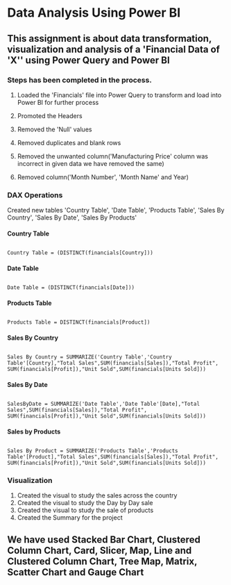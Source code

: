 # Data Analysis Using Power BI

## This assignment is about data transformation, visualization and analysis of a 'Financial Data of 'X'' using Power Query and Power BI

### Steps has been completed in the process.

1. Loaded the 'Financials' file into Power Query to transform and load into Power  BI for further process

2. Promoted the Headers

3. Removed the 'Null' values

4. Removed duplicates and blank rows

5. Removed the unwanted column('Manufacturing Price' column was incorrect in given data we have removed the same)

7. Removed column('Month Number', 'Month Name' and Year)

### DAX Operations

Created new tables 'Country Table', 'Date Table', 'Products Table', 'Sales By Country', 'Sales By Date', 'Sales By Products'

#### Country Table
##
    Country Table = (DISTINCT(financials[Country]))

#### Date Table
##
    Date Table = (DISTINCT(financials[Date]))

#### Products Table
##
    Products Table = DISTINCT(financials[Product])

#### Sales By Country
##
    Sales By Country = SUMMARIZE('Country Table','Country Table'[Country],"Total Sales",SUM(financials[Sales]),"Total Profit", SUM(financials[Profit]),"Unit Sold",SUM(financials[Units Sold]))

#### Sales By Date
##
    SalesByDate = SUMMARIZE('Date Table','Date Table'[Date],"Total Sales",SUM(financials[Sales]),"Total Profit", SUM(financials[Profit]),"Unit Sold",SUM(financials[Units Sold]))
   
#### Sales by Products
##
    Sales By Product = SUMMARIZE('Products Table','Products Table'[Product],"Total Sales",SUM(financials[Sales]),"Total Profit", SUM(financials[Profit]),"Unit Sold",SUM(financials[Units Sold]))

### Visualization

1. Created the visual to study the sales across the country
2. Created the visual to study the Day by Day sale
3. Created the visual to study the sale of products
5. Created the Summary for the project

## We have used Stacked Bar Chart, Clustered Column Chart, Card, Slicer, Map, Line and Clustered Column Chart, Tree Map, Matrix, Scatter Chart and Gauge Chart

